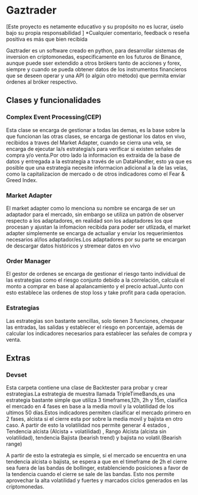 # Gaztrader

[Este proyecto es netamente educativo y su propósito no es lucrar, úselo bajo su propia responsabilidad ]
*Cualquier comentario, feedback o reseña positiva es más que bien recibida


Gaztrader es un software creado en python, para desarrollar sistemas de inversion en criptomonedas, especificamente en los futuros de Binance, aunque puede sser extendido a otros brókers tanto de acciones y forex, siempre y cuando se pueda obtener datos de los instrumentos financieros que se deseen operar y una API (o algún otro método) que permita enviar órdenes al bróker respectivo.



<h2> Clases y funcionalidades </h2>

  <h3> Complex Event Processing(CEP) </h3>

Esta clase se encarga de gestionar a todas las demas, es la base sobre la que funcionan las otras clases, se encarga de gestionar los datos en vivo,  recibidos a traves del Market Adapter, cuando se cierra una vela, se encarga de ejecutar la/s estrategia/s para verificar si existen señales de compra y/o venta.Por otro lado la informacion es extraida de la base de datos y entregada a la estrategia a través de un DataHandler, esto ya que es posible que una estrategia necesite informacion adicional a la de las velas, como la capitalizacion de mercado o de otros indicadores como el Fear & Greed Index.

<h3> Market Adapter </h3>

El market adapter como lo menciona su nombre se encarga de ser un adaptador para el mercado, sin embargo se utiliza un patrón de observer respecto a los adaptadores, en realidad son los adaptadores los que procesan y ajustan la infomacion recibida para poder ser utlizada, el market adapter simplemente se encarga de actualiar y enviar los requerimientos necesarios al/los adaptador/es.Los adaptadores por su parte se encargan de descargar datos históricos y stremear datos en vivo 


<h3>Order Manager</h3>
El gestor de ordenes se encarga de gestionar el riesgo tanto individual de las estrategias como el riesgo conjunto debido a la correlación, calcula el monto a comprar en base al apalancamiento y el precio actual.Junto con esto establece las ordenes de stop loss y take profit para cada operacion.

<h3>Estrategias</h3>
Las estrategias son bastante sencillas, solo tienen 3 funciones, chequear las entradas, las salidas y establecer el riesgo en porcentaje, además de calcular los indicadores necesarios para establecer las señales de compra y venta.


<h2> Extras </h2>
<h3>Devset </h3>
Esta carpeta contiene una clase de Backtester para probar y crear estrategias.La estrategia de muestra llamada TripleTimeBands,es una estrategia bastante simple que utiliza 3 timeframes,12h, 2h y 15m, clasifica el mercado en 4 fases en base a la media movil y la volatilidad de los ultimos 50 días.Estos indicadores permiten clasificar el mercado primero en 2 fases, alcista si el cierre esta por sobre la media movil y bajista en otro caso. A partir de esto la volatilidad nos permite generar 4 estados , Tendencia alcista (Alcista + volatilidad) , Rango Alcista (alcista sin volatilidad), tendencia Bajista (bearish trend) y bajista no volatil.(Bearish range)



A partir de esto la estrategia es simple, si el mercado se encuentra en una tendencia alcista o bajista, se espera a que en el timeframe de 2h el cierre sea fuera de las bandas de bollinger, establenciendo posiciones a favor de la tendencia cuando el cierre se sale de las bandas.
Esto nos permite aprovechar la alta volatilidad y fuertes y marcados ciclos generados en las criptomonedas.
